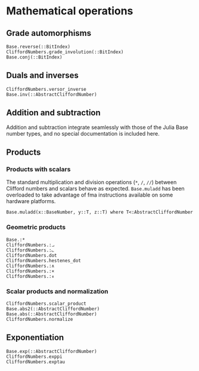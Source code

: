 # Mathematical operations

## Grade automorphisms

```@docs; canonical=false
Base.reverse(::BitIndex)
CliffordNumbers.grade_involution(::BitIndex)
Base.conj(::BitIndex)
```

## Duals and inverses

```@docs
CliffordNumbers.versor_inverse
Base.inv(::AbstractCliffordNumber)
```

## Addition and subtraction

Addition and subtraction integrate seamlessly with those of the Julia Base number types, and no
special documentation is included here.

## Products

### Products with scalars

The standard multiplication and division operations (`*`, `/`, `//`) between Clifford numbers and
scalars behave as expected. `Base.muladd` has been overloaded to take advantage of fma instructions
available on some hardware platforms.

```@docs
Base.muladd(x::BaseNumber, y::T, z::T) where T<:AbstractCliffordNumber
```

### Geometric products

```@docs
Base.:*
CliffordNumbers.:⨼
CliffordNumbers.:⨽
CliffordNumbers.dot
CliffordNumbers.hestenes_dot
CliffordNumbers.:∧
CliffordNumbers.:×
CliffordNumbers.:⨰
```

### Scalar products and normalization

```@docs
CliffordNumbers.scalar_product
Base.abs2(::AbstractCliffordNumber)
Base.abs(::AbstractCliffordNumber)
CliffordNumbers.normalize
```

## Exponentiation

```@docs
Base.exp(::AbstractCliffordNumber)
CliffordNumbers.exppi
CliffordNumbers.exptau
```
